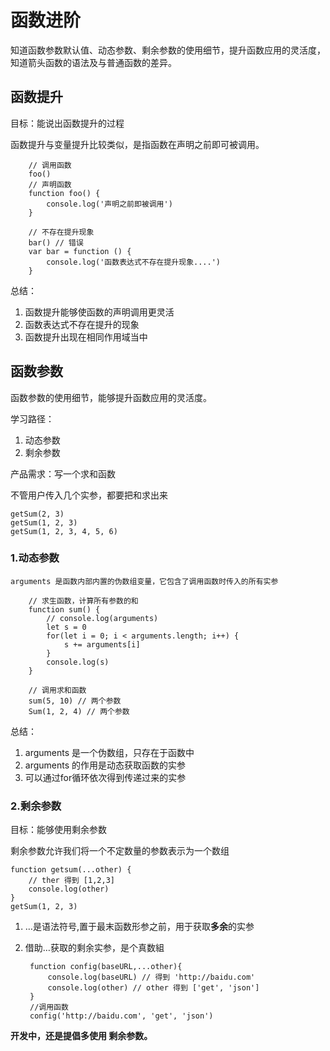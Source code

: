 # 函数进阶

知道函数参数默认值、动态参数、剩余参数的使用细节，提升函数应用的灵活度，知道箭头函数的语法及与普通函数的差异。

## 函数提升

目标：能说出函数提升的过程

函数提升与变量提升比较类似，是指函数在声明之前即可被调用。

        // 调用函数
        foo()
        // 声明函数
        function foo() {
            console.log('声明之前即被调用')
        }

        // 不存在提升现象
        bar() // 错误
        var bar = function () {
            console.log('函数表达式不存在提升现象....')
        }

总结：

1. 函数提升能够使函数的声明调用更灵活
2. 函数表达式不存在提升的现象
3. 函数提升出现在相同作用域当中

## 函数参数

函数参数的使用细节，能够提升函数应用的灵活度。

学习路径：

1. 动态参数
2. 剩余参数

产品需求：写一个求和函数

不管用户传入几个实参，都要把和求出来

    getSum(2, 3)
    getSum(1, 2, 3)
    getSum(1, 2, 3, 4, 5, 6)

### 1.动态参数

    arguments 是函数内部内置的伪数组变量，它包含了调用函数时传入的所有实参

        // 求生函数，计算所有参数的和
        function sum() {
            // console.log(arguments)
            let s = 0
            for(let i = 0; i < arguments.length; i++) { 
                s += arguments[i]
            }
            console.log(s)
        }

        // 调用求和函数
        sum(5, 10) // 两个参数
        Sum(1, 2, 4) // 两个参数

总结：

1. arguments 是一个伪数组，只存在于函数中
2. arguments 的作用是动态获取函数的实参
3. 可以通过for循环依次得到传递过来的实参

### 2.剩余参数

目标：能够使用剩余参数

剩余参数允许我们将一个不定数量的参数表示为一个数组

    function getsum(...other) {
        // ther 得到 [1,2,3]
        console.log(other)
    }
    getSum(1, 2, 3)

1. …是语法符号,置于最末函数形参之前，用于获取**多余**的实参
2. 借助…获取的剩余实参，是个真数組

        function config(baseURL,...other){
            console.log(baseURL) // 得到 'http://baidu.com'
            console.log(other) // other 得到 ['get', 'json']
        }
        //调用函数
        config('http://baidu.com', 'get', 'json')

**开发中，还是提倡多使用 剩余参数。**